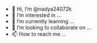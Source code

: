 - 👋 Hi, I’m @nadya24072k
- 👀 I’m interested in ...
- 🌱 I’m currently learning ...
- 💞️ I’m looking to collaborate on ...
- 📫 How to reach me ...

<!---
nadya24072k/nadya24072k is a ✨ special ✨ repository because its `README.md` (this file) appears on your GitHub profile.
You can click the Preview link to take a look at your changes.
--->
